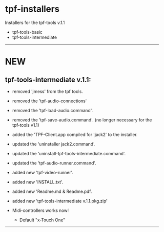 # tpf-installers

Installers for the tpf-tools v.1.1

  - tpf-tools-basic
  - tpf-tools-intermediate

-----

# NEW

## tpf-tools-intermediate v.1.1:
- removed 'jmess' from the tpf tools. 
- removed the 'tpf-audio-connections' 
- removed the 'tpf-load-audio.command'.
- removed the 'tpf-save-audio.command'.
(no longer necessary for the tpf-tools v1.1)

- added the 'TPF-Client.app compiled for 'jack2' to the installer. 
- updated the 'uninstaller jack2.command'.
- updated the 'uninstall-tpf-tools-intermediate.command'.
- updated the 'tpf-audio-runner.command'.
- added new 'tpf-video-runner'.
- added new 'INSTALL.txt'.
- added new 'Readme.md & Readme.pdf.
- added new 'tpf-tools-intermediate v.1.1.pkg.zip'

- Midi-controllers works now!
  -  Default "x-Touch One"

  
----
